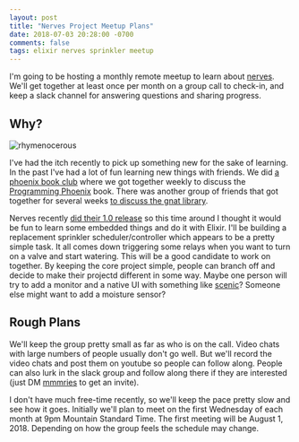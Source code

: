```yaml
---
layout: post
title: "Nerves Project Meetup Plans"
date: 2018-07-03 20:28:00 -0700
comments: false
tags: elixir nerves sprinkler meetup
---
```


I'm going to be hosting a monthly remote meetup to learn about [nerves](https://nerves-project.org/).
We'll get together at least once per month on a group call to check-in, and keep a slack channel for answering questions and sharing progress.

## Why?

![rhymenocerous](https://supportbreakfast.files.wordpress.com/2017/03/6f2b26c833380d330a29b91795bac1675913ea701bae12b7ee1c6ec61c1551c4.jpg?w=423&h=237&crop=1)

I've had the itch recently to pick up something new for the sake of learning.
In the past I've had a lot of fun learning new things with friends.
We did [a phoenix book club](https://www.youtube.com/playlist?list=PLItFDtW5mcKonA-3LD5UY0gYiMRZUj20V) where we got together weekly to discuss the [Programming Phoenix](https://pragprog.com/book/phoenix14/programming-phoenix-1-4) book.
There was another group of friends that got together for several weeks [to discuss the gnat library](https://github.com/mmmries/gnat).

Nerves recently [did their 1.0 release](https://embedded-elixir.com/post/2018-05-03-nerves-v1.0.0/) so this time around I thought it would be fun to learn some embedded things and do it with Elixir.
I'll be building a replacement sprinkler scheduler/controller which appears to be a pretty simple task.
It all comes down triggering some relays when you want to turn on a valve and start watering.
This will be a good candidate to work on together.
By keeping the core project simple, people can branch off and decide to make their projectd different in some way.
Maybe one person will try to add a monitor and a native UI with something like [scenic](https://elixirconf.com/2018/speakers#boyd-multerer)?
Someone else might want to add a moisture sensor?

## Rough Plans

We'll keep the group pretty small as far as who is on the call.
Video chats with large numbers of people usually don't go well.
But we'll record the video chats and post them on youtube so people can follow along.
People can also lurk in the slack group and follow along there if they are interested (just DM [mmmries](https://twitter.com/mmmries) to get an invite).

I don't have much free-time recently, so we'll keep the pace pretty slow and see how it goes.
Initially we'll plan to meet on the first Wednesday of each month at 9pm Mountain Standard Time.
The first meeting will be August 1, 2018.
Depending on how the group feels the schedule may change.
